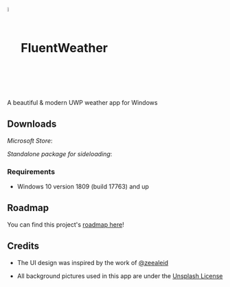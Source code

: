 <h1> <img align="center" src="https://github.com/Gabboxl/FluentWeather/assets/26819478/5a87f021-f8e1-4754-a4e9-ffad2acc5587" width=5% height=5%> FluentWeather </h1>
A beautiful & modern UWP weather app for Windows


## Downloads

*Microsoft Store*:

*Standalone package for sideloading*:

### Requirements

* Windows 10 version 1809 (build 17763) and up


## Roadmap

You can find this project's [roadmap here](https://github.com/users/Gabboxl/projects/6/views/1)!

## Credits

* The UI design was inspired by the work of [@zeealeid](https://twitter.com/zeealeid)

* All background pictures used in this app are under the [Unsplash License](https://unsplash.com/license)
